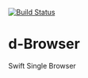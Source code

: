 [![Build Status](https://travis-ci.org/Eruditus-Group/d-Browser.svg?branch=master)](https://travis-ci.org/Eruditus-Group/d-Browser)

# d-Browser
Swift Single Browser
